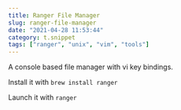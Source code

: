 ```yaml
---
title: Ranger File Manager
slug: ranger-file-manager
date: "2021-04-28 11:53:44"
category: t.snippet
tags: ["ranger", "unix", "vim", "tools"]
---
```


A console based file manager with vi key bindings.

Install it with `brew install ranger`

Launch it with `ranger`

